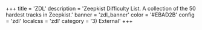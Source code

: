 +++
title = 'ZDL'
description = 'Zeepkist Difficulty List. A collection of the 50 hardest tracks in Zeepkist.'
banner = 'zdl_banner'
color = '#EBAD2B'
config = 'zdl'
localcss = 'zdl'
category = '3) External'
+++